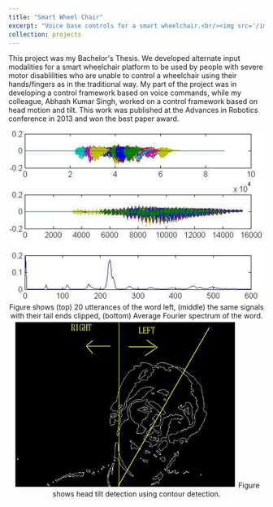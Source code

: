 ```yaml
---
title: "Smart Wheel Chair"
excerpt: "Voice base controls for a smart wheelchair.<br/><img src='/images/wheelchair.png'>"
collection: projects
---
```


This project was my Bachelor's Thesis. We developed alternate input modalities for a smart wheelchair platform to be used by people with severe motor disablilities who are unable to control a wheelchair using their hands/fingers as in the traditional way. My part of the project was in developing a control framework based on voice commands, while my colleague, Abhash Kumar Singh, worked on a control framework based on head motion and tilt. This work was published at the Advances in Robotics conference in 2013 and won the best paper award.

<p align="center"> 
<img src='/images/wheelchair.png'>
Figure shows (top) 20 utterances of the word left, (middle) the same signals with their tail ends clipped, (bottom) Average Fourier spectrum of the word.  

<img src='/images/wheelchair-head-tilt.png'>
Figure shows head tilt detection using contour detection.
</p>





